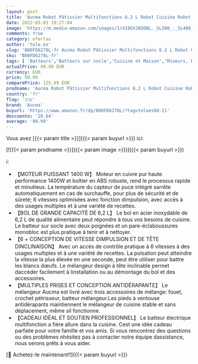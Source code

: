 ```yaml
---
layout: post
title: 'Aucma Robot Pâtissier Multifonctions 6.2 L Robot Cuisine Robot Mixeur Pâtisserie Robot avec Fouet à Fils  Batteur Crochet à Pétrin 6 Vitesses Batteur Electrique avec Fonction Pulse 1400W Bleu'
date: 2022-03-01 19:27:04
image: 'https://m.media-amazon.com/images/I/419GVJ05OBL._SL500_._SL400_.jpg'
comments: true
category: ofertas
author: 'tole.es'
slug: 'B08FD6278L-fr Aucma Robot Pâtissier Multifonctions 6.2 L Robot Cuisine...'
sku: 'B08FD6278L-fr'
tags: [ 'Batteurs','Batteurs sur socle','Cuisine et Maison','Mixeurs, batteurs et robots multifonctions','Petit électroménager','aucma', ]
actualPrice: 99.99 EUR
currency: EUR
price: 99.99
comparePrice: 125.99 EUR
prodname: 'Aucma Robot Pâtissier Multifonctions 6.2 L Robot Cuisine Robot Mixeur Pâtisserie Robot avec Fouet à Fils  Batteur Crochet à Pétrin 6 Vitesses Batteur Electrique avec Fonction Pulse 1400W Bleu'
country: 'fr'
flag: '🇫🇷'
brand: 'Aucma'
buyurl: 'https://www.amazon.fr/dp/B08FD6278L/?tag=tolees0d-21'
descuento: '20.64'
average: '99.99'
---
```


Vous avez [{{< param title >}}]({{< param buyurl >}}) ici:

[![{{< param prodname >}}]({{< param image >}})]({{< param buyurl >}})

ℹ️:

- 【MOTEUR PUISSANT 1400 W】 Moteur en cuivre pur haute performance 1400W et boîtier en ABS robuste, rend le processus rapide et minutieux. La température du capteur de puce intégré sarrête automatiquement en cas de surchauffe, pour plus de sécurité et de sûreté; 6 vitesses optimisées avec fonction dimpulsion, avec accès à des usages multiples et à une variété de recettes.
- 【BOL DE GRANDE CAPACITÉ DE 6,2 L】 Le bol en acier inoxydable de 6,2 L de qualité alimentaire peut répondre à tous vos besoins de cuisine. Le batteur sur socle avec deux poignées et un pare-éclaboussures monobloc est plus pratique à tenir et à nettoyer.
- 【6 + CONCEPTION DE VITESSE DIMPULSION ET DE TÊTE DINCLINAISON】 Avec un accès de contrôle pratique à 6 vitesses à des usages multiples et à une variété de recettes. La pulsation peut atteindre la vitesse la plus élevée en une seconde, peut être utiliser pour battre les blancs dœufs. Le mélangeur design à tête inclinable permet daccéder facilement à linstallation ou au démontage du bol et des accessoires.
- 【MULTIPLES PRISES ET CONCEPTION ANTIDÉRAPANTE】 Le mélangeur Aucma est livré avec trois accessoires de mélange: fouet, crochet pétrisseur, batteur mélangeur.Les pieds à ventouse antidérapants maintiennent le mélangeur de cuisine stable et sans déplacement, même sil fonctionne.
- 【CADEAU IDÉAL ET SOUTIEN PROFESSIONNEL】 Le batteur électrique multifonction a fière allure dans la cuisine. Cest une idée cadeau parfaite pour votre famille et vos amis. Si vous rencontrez des questions ou des problèmes nhésitez pas à contacter notre équipe dassistance, nous serons prêts à vous aider.

[🛒 Achetez-le maintenant!!]({{< param buyurl >}})

